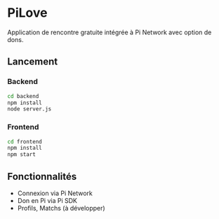 # PiLove

Application de rencontre gratuite intégrée à Pi Network avec option de dons.

## Lancement

### Backend

```bash
cd backend
npm install
node server.js
```

### Frontend

```bash
cd frontend
npm install
npm start
```

## Fonctionnalités

- Connexion via Pi Network
- Don en Pi via Pi SDK
- Profils, Matchs (à développer)